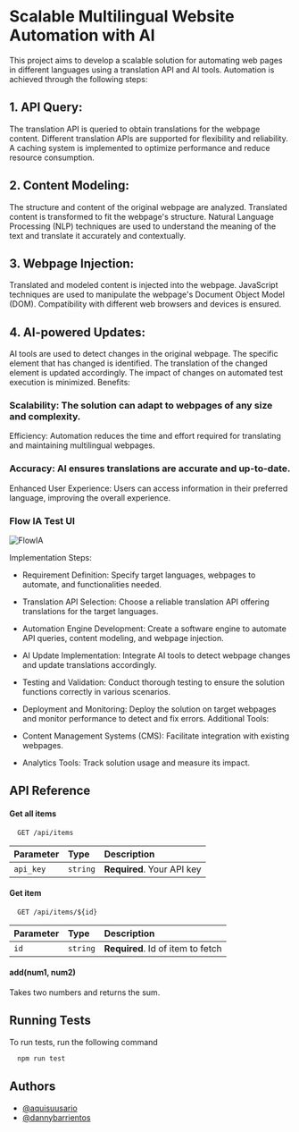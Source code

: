 
# Scalable Multilingual Website Automation with AI

This project aims to develop a scalable solution for automating web pages in different languages using a translation API and AI tools. Automation is achieved through the following steps:

## 1. API Query:

The translation API is queried to obtain translations for the webpage content.
Different translation APIs are supported for flexibility and reliability.
A caching system is implemented to optimize performance and reduce resource consumption.
## 2. Content Modeling:

The structure and content of the original webpage are analyzed.
Translated content is transformed to fit the webpage's structure.
Natural Language Processing (NLP) techniques are used to understand the meaning of the text and translate it accurately and contextually.
## 3. Webpage Injection:

Translated and modeled content is injected into the webpage.
JavaScript techniques are used to manipulate the webpage's Document Object Model (DOM).
Compatibility with different web browsers and devices is ensured.
## 4. AI-powered Updates:

AI tools are used to detect changes in the original webpage.
The specific element that has changed is identified.
The translation of the changed element is updated accordingly.
The impact of changes on automated test execution is minimized.
Benefits:

### Scalability: The solution can adapt to webpages of any size and complexity.
Efficiency: Automation reduces the time and effort required for translating and maintaining multilingual webpages.
### Accuracy: AI ensures translations are accurate and up-to-date.
Enhanced User Experience: Users can access information in their preferred language, improving the overall experience.

### Flow IA Test UI

![FlowIA](https://i.ibb.co/yWKFc0P/Flow-IATest.png)


Implementation Steps:

- Requirement Definition: Specify target languages, webpages to automate, and functionalities needed.
- Translation API Selection: Choose a reliable translation API offering translations for the target languages.
- Automation Engine Development: Create a software engine to automate API queries, content modeling, and webpage injection.
- AI Update Implementation: Integrate AI tools to detect webpage changes and update translations accordingly.
- Testing and Validation: Conduct thorough testing to ensure the solution functions correctly in various scenarios.
- Deployment and Monitoring: Deploy the solution on target webpages and monitor performance to detect and fix errors.
Additional Tools:

- Content Management Systems (CMS): Facilitate integration with existing webpages.
- Analytics Tools: Track solution usage and measure its impact.

## API Reference

#### Get all items

```http
  GET /api/items
```

| Parameter | Type     | Description                |
| :-------- | :------- | :------------------------- |
| `api_key` | `string` | **Required**. Your API key |

#### Get item

```http
  GET /api/items/${id}
```

| Parameter | Type     | Description                       |
| :-------- | :------- | :-------------------------------- |
| `id`      | `string` | **Required**. Id of item to fetch |

#### add(num1, num2)

Takes two numbers and returns the sum.


## Running Tests

To run tests, run the following command

```bash
  npm run test
```


## Authors

- [@aquisuusario](https://www.github.com/aquisuusuario)
- [@dannybarrientos](https://www.github.com/dannybarrientos)

